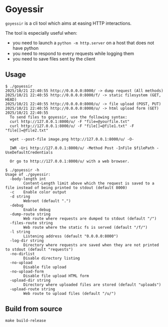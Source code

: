 # Goyessir

`goyessir` is a cli tool which aims at easing HTTP interactions.

The tool is especially useful when:
- you need to launch a `python -m http.server` on a host that does not have python
- you need to respond to every requests while logging them
- you need to save files sent by the client

## Usage

```
$ ./goyessir
2025/10/21 22:40:55 http://0.0.0.0:8000/ -> dump request (All methods)
2025/10/21 22:40:55 http://0.0.0.0:8000/f/ -> static filesystem (GET, HEAD)
2025/10/21 22:40:55 http://0.0.0.0:8000/u/ -> file upload (POST, PUT)
2025/10/21 22:40:55 http://0.0.0.0:8000/u/ -> html upload form (GET)
2025/10/21 22:40:55 
  To send files to goyessir, use the following syntax:
  curl http://127.0.0.1:8000/u/ -F "file=@yourfile.txt"
  curl http://127.0.0.1:8000/u/ -F "file[]=@file1.txt" -F "file[]=@file2.txt"

  wget --post-file image.png http://127.0.0.1:8000/u/ -O-

  IWR -Uri http://127.0.0.1:8000/u/ -Method Post -InFile $filePath -UseDefaultCredentials

  Or go to http://127.0.0.1:8000/u/ with a web browser.
```


```
$ ./goyessir -h
Usage of ./goyessir:
  -body-length int
    	Content-Length limit above which the request is saved to a file instead of being printed to stdout (default 8000)
  -c	Enable color output
  -d string
    	Webroot (default ".")
  -debug
    	Enable debug
  -dump-route string
    	Web route where requests are dumped to stdout (default "/")
  -files-route string
    	Web route where the static fs is served (default "/f/")
  -l string
    	Listening address (default "0.0.0.0:8000")
  -log-dir string
    	Directory where requests are saved when they are not printed to stdout (default "requests")
  -no-dirlist
    	Disable directory listing
  -no-upload
    	Disable file upload
  -no-upload-form
    	Disable file upload HTML form
  -upload-dir string
    	Directory where uploaded files are stored (default "uploads")
  -upload-route string
    	Web route to upload files (default "/u/")

```

## Build from source

```
make build-release
```
